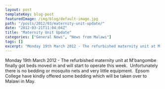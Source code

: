 ```yaml
---
layout: post
templateKey: blog-post
featuredImage: /img/blog/default-image.jpg
path: "/posts/2012/03/maternity-unit-update/"
date: "2012-03-21T11:04:04Z"
title: "Maternity Unit Update"
categories: ["General News", "News from Malawi"]
tags: []
excerpt: "Monday 19th March 2012 - The refurbished maternity unit at M'bangombe finally got beds moved in and..."
---
```


Monday 19th March 2012 - The refurbished maternity unit at M'bangombe finally got beds moved in and will start to operate this week.  Unfortunately there is no bedding or mosquito nets and very little equipment.  Epsom College have kindly offered some bedding which will be taken over to Malawi in May.